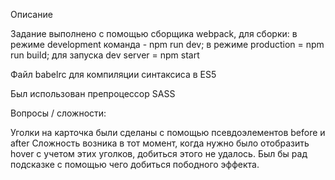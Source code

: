 Описание

Задание выполнено с помощью сборщика webpack, для сборки:
в режиме development команда - npm run dev;
в режиме production = npm run build;
для запуска dev server = npm start

Файл babelrc для компиляции синтаксиса в ES5

Был использован препроцессор SASS

Вопросы / сложности:

Уголки на карточка были сделаны с помощью псевдоэлементов before и after
Сложность возника в тот момент, когда нужно было отобразить hover с учетом этих уголков, добиться этого не удалось.
Был бы рад подсказке с помощью чего добиться пободного эффекта.

